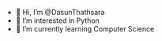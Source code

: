 - 👋 Hi, I’m @DasunThathsara
- 👀 I’m interested in Python
- 🌱 I’m currently learning Computer Science

<!---
DasunThathsara/DasunThathsara is a ✨ special ✨ repository because its `README.md` (this file) appears on your GitHub profile.
You can click the Preview link to take a look at your changes.
--->

